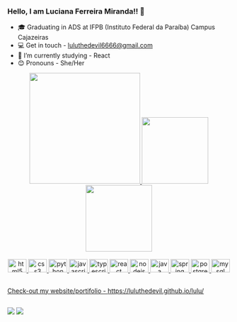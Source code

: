 ### Hello, I am Luciana Ferreira Miranda!! 🙋

- :mortar_board: Graduating in ADS at IFPB (Instituto Federal da Paraíba) Campus Cajazeiras
- :computer: Get in touch - luluthedevil6666@gmail.com
- :seedling: I’m currently studying - React
- :blush: Pronouns - She/Her

<div align="center">
  <a href="https://github.com/luluthedevil">
  <img height="250rem" src="https://github-profile-summary-cards.vercel.app/api/cards/profile-details?username=luluthedevil&theme=tokyonight"/>
  <img height="150em" src="https://github-readme-stats.vercel.app/api?username=luluthedevil&show_icons=true&theme=tokyonight&include_all_commits=true&count_private=true"/>
  <img height="150em" src="https://github-readme-stats.vercel.app/api/top-langs/?username=luluthedevil&layout=compact&langs_count=7&theme=tokyonight"/>
</div>
  
<div style="display: inline_block" align="center"><br>
  <img src="https://cdn.jsdelivr.net/gh/devicons/devicon/icons/html5/html5-original.svg" height="30" width="42" alt="html5 logo"  />
  <img src="https://cdn.jsdelivr.net/gh/devicons/devicon/icons/css3/css3-original.svg" height="30" width="42" alt="css3 logo"  />
  <img src="https://cdn.jsdelivr.net/gh/devicons/devicon/icons/python/python-original.svg" height="30" width="42" alt="python logo"  />
  <img src="https://cdn.jsdelivr.net/gh/devicons/devicon/icons/javascript/javascript-original.svg" height="30" width="42" alt="javascript logo"  />
  <img src="https://cdn.jsdelivr.net/gh/devicons/devicon/icons/typescript/typescript-plain.svg" height="30" width="42" alt="typescript logo"  />
  <img src="https://cdn.jsdelivr.net/gh/devicons/devicon/icons/react/react-original.svg" height="30" width="42" alt="react logo"  />
  <img src="https://cdn.jsdelivr.net/gh/devicons/devicon/icons/nodejs/nodejs-original.svg" height="30" width="42" alt="nodejs logo"  />
  <img src="https://cdn.jsdelivr.net/gh/devicons/devicon/icons/java/java-original.svg" height="30" width="42" alt="java logo"  />
  <img src="https://cdn.jsdelivr.net/gh/devicons/devicon/icons/spring/spring-original.svg" height="30" width="42" alt="spring logo"  />
  <img src="https://cdn.jsdelivr.net/gh/devicons/devicon/icons/postgresql/postgresql-original.svg" height="30" width="42" alt="postgresql logo"  />
  <img src="https://cdn.jsdelivr.net/gh/devicons/devicon/icons/mysql/mysql-original.svg" height="30" width="42" alt="mysql logo"  />
  
</div>
  
  ##
  Check-out my website/portifolio - https://luluthedevil.github.io/lulu/
  ##
  
<div> 
  <a href="https://www.linkedin.com/in/luciana-ferreira-miranda-556893153/" target="_blank"><img src="https://img.shields.io/badge/-LinkedIn-%230077B5?style=for-the-badge&logo=linkedin&logoColor=white" target="_blank"></a> 
  <a href = "mailto:luluthedevil6666@gmail.com"><img src="https://img.shields.io/badge/-Gmail-%23333?style=for-the-badge&logo=Gmail&logoColor=white" target="_blank"></a>
 
</div>
